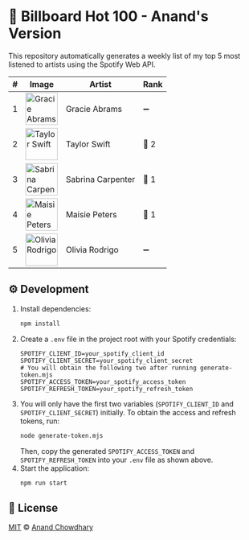 # 🎸 Billboard Hot 100 - Anand's Version

This repository automatically generates a weekly list of my top 5 most listened to artists using the Spotify Web API.

<!--start-generated-->

| #   | Image                                                                                                             | Artist            | Rank |
| --- | ----------------------------------------------------------------------------------------------------------------- | ----------------- | ---- |
| 1   | <img src="https://i.scdn.co/image/ab6761610000f178f6d51e6f5342d2d363220920" width="64" alt="Gracie Abrams" />     | Gracie Abrams     | ➖   |
| 2   | <img src="https://i.scdn.co/image/ab6761610000f178e2e8e7ff002a4afda1c7147e" width="64" alt="Taylor Swift" />      | Taylor Swift      | 🔺 2 |
| 3   | <img src="https://i.scdn.co/image/ab6761610000f17878e45cfa4697ce3c437cb455" width="64" alt="Sabrina Carpenter" /> | Sabrina Carpenter | 🔻 1 |
| 4   | <img src="https://i.scdn.co/image/ab6761610000f178df349c55b3dce4a9c2da505d" width="64" alt="Maisie Peters" />     | Maisie Peters     | 🔺 1 |
| 5   | <img src="https://i.scdn.co/image/ab6761610000f178e03a98785f3658f0b6461ec4" width="64" alt="Olivia Rodrigo" />    | Olivia Rodrigo    | ➖   |

<!--end-generated-->

## ⚙️ Development

1. Install dependencies:
   ```sh
   npm install
   ```
2. Create a `.env` file in the project root with your Spotify credentials:
   ```env
   SPOTIFY_CLIENT_ID=your_spotify_client_id
   SPOTIFY_CLIENT_SECRET=your_spotify_client_secret
   # You will obtain the following two after running generate-token.mjs
   SPOTIFY_ACCESS_TOKEN=your_spotify_access_token
   SPOTIFY_REFRESH_TOKEN=your_spotify_refresh_token
   ```
3. You will only have the first two variables (`SPOTIFY_CLIENT_ID` and `SPOTIFY_CLIENT_SECRET`) initially. To obtain the access and refresh tokens, run:
   ```sh
   node generate-token.mjs
   ```
   Then, copy the generated `SPOTIFY_ACCESS_TOKEN` and `SPOTIFY_REFRESH_TOKEN` into your `.env` file as shown above.
4. Start the application:
   ```sh
   npm run start
   ```

## 📃 License

[MIT](./LICENSE) ©️ [Anand Chowdhary](https://anandchowdhary.com)
